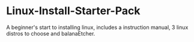 # Linux-Install-Starter-Pack
A beginner's start to installing linux, includes a instruction manual, 3 linux distros to choose and balanaEtcher.
